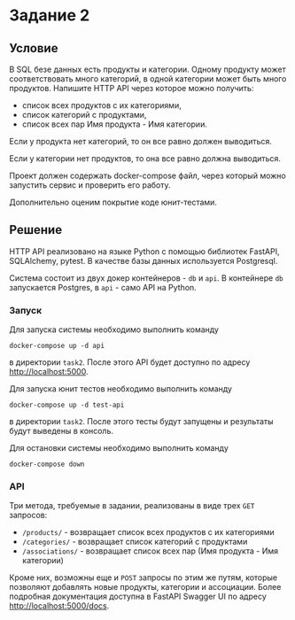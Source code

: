 # Задание 2

## Условие

В SQL безе данных есть продукты и категории. Одному продукту может соответствовать много категорий, в одной категории может быть много продуктов.
Напишите HTTP API через которое можно получить:
- список всех продуктов с их категориями, 
- список категорий с продуктами,
- список всех пар Имя продукта - Имя категории. 

Если у продукта нет категорий, то он все равно должен выводиться. 

Если у категории нет продуктов, то она все равно должна выводиться. 

Проект должен содержать docker-compose файл, через который можно запустить сервис и проверить его работу.

Дополнительно оценим покрытие коде юнит-тестами.

## Решение

HTTP API реализовано на языке Python с помощью библиотек FastAPI, SQLAlchemy, pytest. В качестве базы данных используется Postgresql.

Система состоит из двух докер контейнеров - `db` и `api`. В контейнере `db` запускается Postgres, в `api` - само API на Python.

### Запуск

Для запуска системы необходимо выполнить команду 
```
docker-compose up -d api
```
в директории `task2`. После этого API будет доступно по адресу [http://localhost:5000](http://localhost:5000).

Для запуска юнит тестов необходимо выполнить команду
```
docker-compose up -d test-api
```
в директории `task2`. После этого тесты будут запущены и результаты будут выведены в консоль. 

Для остановки системы необходимо выполнить команду
```
docker-compose down
```

### API

Три метода, требуемые в задании, реализованы в виде трех `GET` запросов:

- `/products/` - возвращает список всех продуктов с их категориями
- `/categories/` - возвращает список категорий с продуктами
- `/associations/` - возвращает список всех пар (Имя продукта - Имя категории)

Кроме них, возможны еще и `POST` запросы по этим же путям, которые позволяют добавлять новые продукты, категории и ассоциации. Более подробная документация доступна в FastAPI Swagger UI по адресу [http://localhost:5000/docs](http://localhost:5000/docs).